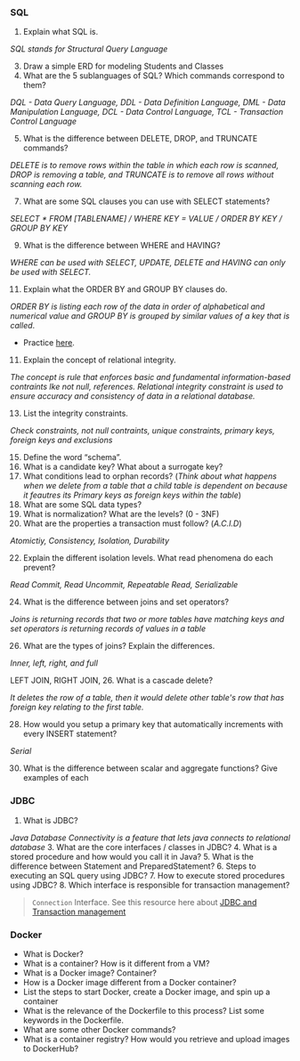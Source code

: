### SQL

1.  Explain what SQL is.

*SQL stands for Structural Query Language*

3.  Draw a simple ERD for modeling Students and Classes
4.  What are the 5 sublanguages of SQL? Which commands correspond to them?

*DQL - Data Query Language, DDL - Data Definition Language, DML - Data Manipulation Language, DCL - Data Control Language, TCL - Transaction Control Language*

5.  What is the difference between DELETE, DROP, and TRUNCATE commands?

*DELETE is to remove rows within the table in which each row is scanned, DROP is removing a table, and TRUNCATE is to remove all rows without scanning each row.*

7.  What are some SQL clauses you can use with SELECT statements?

*SELECT * FROM [TABLENAME] / WHERE KEY = VALUE / ORDER BY KEY / GROUP BY KEY*

9.  What is the difference between WHERE and HAVING?

*WHERE can be used with SELECT, UPDATE, DELETE and HAVING can only be used with SELECT.*

11.  Explain what the ORDER BY and GROUP BY clauses do.

*ORDER BY is listing each row of the data in order of alphabetical and numerical value and GROUP BY is grouped by similar values of a key that is called*. 

- Practice [here](https://www.w3schools.com/sql/sql_orderby.asp).
11.  Explain the concept of relational integrity.

*The concept is rule that enforces basic and fundamental information-based contraints lke not null, references. Relational integrity constraint is used to ensure accuracy and consistency of data in a relational database.*

13. List the integrity constraints.

*Check constraints, not null contraints, unique constraints, primary keys, foreign keys and exclusions*

15. Define the word “schema”.
16. What is a candidate key? What about a surrogate key?
17. What conditions lead to orphan records? (_Think about what happens when we delete from a table that a child table is dependent on because it feautres its Primary keys as foreign keys within the table_)
18. What are some SQL data types?
19. What is normalization? What are the levels? (0 - 3NF)
20. What are the properties a transaction must follow? (_A.C.I.D_)

*Atomictiy, Consistency, Isolation, Durability* 

22. Explain the different isolation levels. What read phenomena do each prevent?

*Read Commit, Read Uncommit, Repeatable Read, Serializable*

24. What is the difference between joins and set operators?

*Joins is returning records that two or more tables have matching keys and set operators is returning records of values in a table*

26. What are the types of joins? Explain the differences.

*Inner, left, right, and full*

LEFT JOIN, RIGHT JOIN, 
26. What is a cascade delete?

*It deletes the row of a table, then it would delete other table's row that has foreign key relating to the first table.* 

28. How would you setup a primary key that automatically increments with every INSERT statement?

*Serial*

30. What is the difference between scalar and aggregate functions? Give examples of each

### JDBC
1. What is JDBC?

*Java Database Connectivity is a feature that lets java connects to relational database*
3. What are the core interfaces / classes in JDBC?
4. What is a stored procedure and how would you call it in Java?
5. What is the difference between Statement and PreparedStatement?
6. Steps to executing an SQL query using JDBC?
7. How to execute stored procedures using JDBC?
8. Which interface is responsible for transaction management?
   > `Connection` Interface. See this resource here about [JDBC and Transaction management](https://www.javatpoint.com/transaction-management-in-jdbc#:~:text=In%20JDBC%2C%20Connection%20interface%20provides%20methods%20to%20manage%20transaction)
### Docker
* What is Docker?
* What is a container? How is it different from a VM?
* What is a Docker image? Container?
* How is a Docker image different from a Docker container?
* List the steps to start Docker, create a Docker image, and spin up a container
* What is the relevance of the Dockerfile to this process? List some keywords in the Dockerfile.
* What are some other Docker commands?
* What is a container registry? How would you retrieve and upload images to DockerHub?
